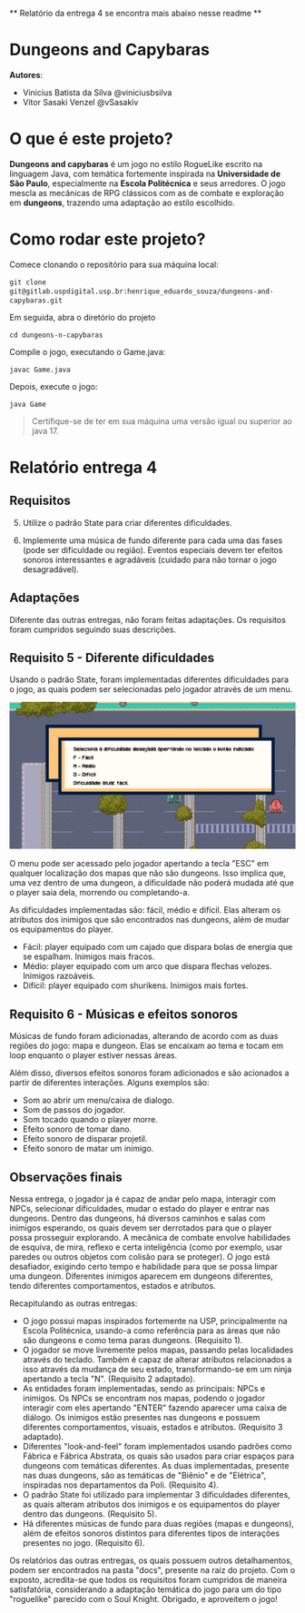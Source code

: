 ** Relatório da entrega 4 se encontra mais abaixo nesse readme **

# Dungeons and Capybaras

**Autores**:
- Vinicius Batista da Silva @viniciusbsilva
- Vitor Sasaki Venzel @vSasakiv

# O que é este projeto?

**Dungeons and capybaras** é um jogo no estilo RogueLike escrito na linguagem Java, com temática fortemente inspirada na **Universidade de São Paulo**, especialmente na **Escola Politécnica** e seus arredores. O jogo mescla as mecânicas de RPG clássicos com as de combate e exploração em **dungeons**, trazendo uma adaptação ao estilo escolhido.

# Como rodar este projeto?

Comece clonando o repositório para sua máquina local:
```
git clone git@gitlab.uspdigital.usp.br:henrique_eduardo_souza/dungeons-and-capybaras.git
```

Em seguida, abra o diretório do projeto
```
cd dungeons-n-capybaras
```

Compile o jogo, executando o Game.java:
```
javac Game.java
```

Depois, execute o jogo:
```
java Game
```

> Certifique-se de ter em sua máquina uma versão igual ou superior ao java 17.


# Relatório entrega 4

## Requisitos 
5. Utilize o padrão State para criar diferentes dificuldades.

6. Implemente uma música de fundo diferente para cada uma das fases (pode ser dificuldade ou região). Eventos especiais devem ter efeitos sonoros interessantes e agradáveis (cuidado para não tornar o jogo desagradável).

## Adaptações

Diferente das outras entregas, não foram feitas adaptações. Os requisitos foram cumpridos seguindo suas descrições. 

## Requisito 5 - Diferente dificuldades
Usando o padrão State, foram implementadas diferentes dificuldades para o jogo, as quais podem ser selecionadas pelo jogador através de um menu.

![](assets/MenuDificuldade.png)

O menu pode ser acessado pelo jogador apertando a tecla "ESC" em qualquer localização dos mapas que não são dungeons. Isso implica que, uma vez dentro de uma dungeon, a dificuldade não poderá mudada até que o player saia dela, morrendo ou completando-a. 

As dificuldades implementadas são: fácil, médio e difícil. Elas alteram os atributos dos inimigos que são encontrados nas dungeons, além de mudar os equipamentos do player. 
* Fácil: player equipado com um cajado que dispara bolas de energia que se espalham. Inimigos mais fracos.
* Médio: player equipado com um arco que dispara flechas velozes. Inimigos razoáveis.
* Difícil: player equipado com shurikens. Inimigos mais fortes.

## Requisito 6 - Músicas e efeitos sonoros
Músicas de fundo foram adicionadas, alterando de acordo com as duas regiões do jogo: mapa e dungeon. Elas se encaixam ao tema e tocam em loop enquanto o player estiver nessas áreas. 

Além disso, diversos efeitos sonoros foram adicionados e são acionados a partir de diferentes interações. Alguns exemplos são:
* Som ao abrir um menu/caixa de dialogo.
* Som de passos do jogador.
* Som tocado quando o player morre.
* Efeito sonoro de tomar dano.
* Efeito sonoro de disparar projetil.
* Efeito sonoro de matar um inimigo.


## Observações finais

Nessa entrega, o jogador ja é capaz de andar pelo mapa, interagir com NPCs, selecionar dificuldades, mudar o estado do player e entrar nas dungeons. Dentro das dungeons, há diversos caminhos e salas com inimigos esperando, os quais devem ser derrotados para que o player possa prosseguir explorando. A mecânica de combate envolve habilidades de esquiva, de mira, reflexo e certa inteligência (como por exemplo, usar paredes ou outros objetos com colisão para se proteger). O jogo está desafiador, exigindo certo tempo e habilidade para que se possa limpar uma dungeon. Diferentes inimigos aparecem em dungeons diferentes, tendo diferentes comportamentos, estados e atributos. 

Recapitulando as outras entregas: 
* O jogo possui mapas inspirados fortemente na USP, principalmente na Escola Politécnica, usando-a como referência para as áreas que não são dungeons e como tema paras dungeons. (Requisito 1).
* O jogador se move livremente pelos mapas, passando pelas localidades através do teclado. Também é capaz de alterar atributos relacionados a isso através da mudança de seu estado, transformando-se em um ninja apertando a tecla "N". (Requisito 2 adaptado).
* As entidades foram implementadas, sendo as principais: NPCs e inimigos. Os NPCs se encontram nos mapas, podendo o jogador interagir com eles apertando "ENTER" fazendo aparecer uma caixa de diálogo. Os inimigos estão presentes nas dungeons e possuem diferentes comportamentos, visuais, estados e atributos. (Requisito 3 adaptado).
* Diferentes "look-and-feel" foram implementados usando padrões como Fábrica e Fábrica Abstrata, os quais são usados para criar espaços para dungeons com temáticas diferentes. As duas implementadas, presente nas duas dungeons, são as temáticas de "Biênio" e de "Elétrica", inspiradas nos departamentos da Poli. (Requisito 4).
* O padrão State foi utilizado para implementar 3 dificuldades diferentes, as quais alteram atributos dos inimigos e os equipamentos do player dentro das dungeons. (Requisito 5).
* Há diferentes músicas de fundo para duas regiões (mapas e dungeons), além de efeitos sonoros distintos para diferentes tipos de interações presentes no jogo. (Requisito 6).

Os relatórios das outras entregas, os quais possuem outros detalhamentos, podem ser encontrados na pasta "docs", presente na raiz do projeto. Com o exposto, acredita-se que todos os requisitos foram cumpridos de maneira satisfatória, considerando a adaptação temática do jogo para um do tipo "roguelike" parecido com o Soul Knight. Obrigado, e aproveitem o jogo! 